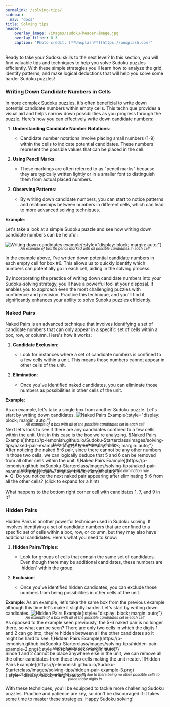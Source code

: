 ```yaml
---
permalink: /solving-tips/
sidebar:
  nav: "docs"
title: Solving tips
header:
    overlay_image: /images/sudoku-header-image.jpg
    overlay_filter: 0.3
    caption: "Photo credit: [**Unsplash**](https://unsplash.com)"
---
```

Ready to take your Sudoku skills to the next level? In this section, you will find valuable tips and techniques to help you solve Sudoku puzzles efficiently. With these simple strategies you'll learn how to analyze the grid, identify patterns, and make logical deductions that will help you solve some harder Sudoku puzzles!

### Writing Down Candidate Numbers in Cells

In more complex Sudoku puzzles, it's often beneficial to write down potential candidate numbers within empty cells. This technique provides a visual aid and helps narrow down possibilities as you progress through the puzzle. Here's how you can effectively write down candidate numbers:

1. **Understanding Candidate Number Notations**:
   - Candidate number notations involve placing small numbers (1-9) within the cells to indicate potential candidates. These numbers represent the possible values that can be placed in the cell.

2. **Using Pencil Marks**:
   - These markings are often referred to as "pencil marks" because they are typically written lightly or in a smaller font to distinguish them from actual placed numbers.

3. **Observing Patterns**:
   - By writing down candidate numbers, you can start to notice patterns and relationships between numbers in different cells, which can lead to more advanced solving techniques.

**Example**:

Let's take a look at a simple Sudoku puzzle and see how writing down candidate numbers can be helpful:

![Writing down candidates example](https://p-lemonish.github.io/Sudoku-Starterclass/images/solving-tips/writing-down-candidates.png){:style="display: block; margin: auto;"}
<div style="text-align: center; font-style: italic; font-size: 0.8em; margin-top: -1.5em">
    An example of box #6 pencil marked with all possible candidates in each cell
</div>

In the example above, I've written down potential candidate numbers in each empty cell for box #6. This allows us to quickly identify which numbers can potentially go in each cell, aiding in the solving process.

By incorporating the practice of writing down candidate numbers into your Sudoku-solving strategy, you'll have a powerful tool at your disposal. It enables you to approach even the most challenging puzzles with confidence and precision. Practice this technique, and you'll find it significantly enhances your ability to solve Sudoku puzzles efficiently.

### Naked Pairs
Naked Pairs is an advanced technique that involves identifying a set of candidate numbers that can only appear in a specific set of cells within a box, row, or column. Here's how it works:

1. **Candidate Exclusion**:
   - Look for instances where a set of candidate numbers is confined to a few cells within a unit. This means those numbers cannot appear in other cells of the unit.

2. **Elimination**:
   - Once you've identified naked candidates, you can eliminate those numbers as possibilities in other cells of the unit.

**Example**:

As an example, let's take a single box from another Sudoku puzzle. Let's start by writing down candidates.
![Naked Pairs Example](https://p-lemonish.github.io/Sudoku-Starterclass/images/solving-tips/naked-pair-example-1.png){:style="display: block; margin: auto;"}
<div style="text-align: center; font-style: italic; font-size: 0.8em; margin-top: -1.5em">
    An example of a box with all of the possible candidates set in each cell
</div>
Next let's look to see if there are any candidates confined to a few cells within the unit. Unit in this case is the box we're analyzing.
![Naked Pairs Example](https://p-lemonish.github.io/Sudoku-Starterclass/images/solving-tips/naked-pair-example-2.png){:style="display: block; margin: auto;"}
<div style="text-align: center; font-style: italic; font-size: 0.8em; margin-top: -1.5em">
    Naked 5 and 6 pair circled for visibility
</div>
After noticing the naked 5-6 pair, since there cannot be any other numbers in those two cells, we can logically deduce that 5 and 6 can be removed from all other cells within the unit.
![Naked Pairs Example](https://p-lemonish.github.io/Sudoku-Starterclass/images/solving-tips/naked-pair-example-3.png){:style="display: block; margin: auto;"}
<div style="text-align: center; font-style: italic; font-size: 0.8em; margin-top: -1.5em">
    Eliminate the digits 5 and 6 from all the other cells due to the elimination rule
</div>
<details>
<b>A: There is a 1-2 naked pair that appeared in the top left corner!</b>
<summary>
Q: Do you notice the next naked pair appearing after eliminating 5-6 from all the other cells? (click to expand for a hint)
</summary>
</details>
<br>
What happens to the bottom right corner cell with candidates 1, 7, and 9 in it?

### Hidden Pairs
Hidden Pairs is another powerful technique used in Sudoku solving. It involves identifying a set of candidate numbers that are confined to a specific set of cells within a box, row, or column, but they may also have additional candidates. Here's what you need to know:

1. **Hidden Pairs/Triples**:
   - Look for groups of cells that contain the same set of candidates. Even though there may be additional candidates, these numbers are 'hidden' within the group.

2. **Exclusion**:
   - Once you've identified hidden candidates, you can exclude those numbers from being possibilities in other cells of the unit.

**Example**:
As an example, let's take the same box from the previous example although this time let's make it slightly harder. Let's start by writing down candidates.
![Hidden Pairs Example](https://p-lemonish.github.io/Sudoku-Starterclass/images/solving-tips/hidden-pair-example-1.png){:style="display: block; margin: auto;"}
<div style="text-align: center; font-style: italic; font-size: 0.8em; margin-top: -1.5em">
    An example of a box with all of the possible candidates set in each cell
</div>
As opposed to the example seen previously, the 5-6 naked pair is no longer there, so what can be seen? There are only two cells in which the digits 1 and 2 can go into, they're hidden between all the other candidates so it might be hard to see.
![Hidden Pairs Example](https://p-lemonish.github.io/Sudoku-Starterclass/images/solving-tips/hidden-pair-example-2.png){:style="display: block; margin: auto;"}
<div style="text-align: center; font-style: italic; font-size: 0.8em; margin-top: -1.5em">
    Hidden 1 and 2 pair circled for visibility
</div>
Since 1 and 2 cannot be place anywhere else in the unit, we can remove all the other candidates from these two cells making the unit neater.
![Hidden Pairs Example](https://p-lemonish.github.io/Sudoku-Starterclass/images/solving-tips/hidden-pair-example-3.png){:style="display: block; margin: auto;"}
<div style="text-align: center; font-style: italic; font-size: 0.8em; margin-top: -1.5em">
    Exclude all other digits from the 1-2 pair cells due to there being no other possible cells to place those digits in
</div>

With these techniques, you'll be equipped to tackle more challening Sudoku puzzles. Practice and patience are key, so don't be discouraged if it takes some time to master these strategies. Happy Sudoku solving!
